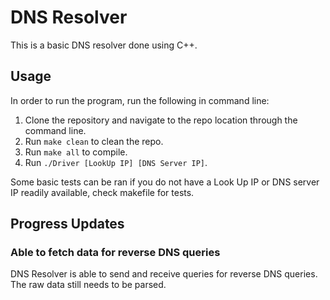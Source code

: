 # DNS Resolver
This is a basic DNS resolver done using C++.

## Usage
In order to run the program, run the following in command line:

1. Clone the repository and navigate to the repo location through the command line.
2. Run `make clean` to clean the repo.
3. Run `make all` to compile.
4. Run `./Driver [LookUp IP] [DNS Server IP]`.

Some basic tests can be ran if you do not have a Look Up IP or DNS server IP readily available, check makefile for tests.

## Progress Updates

### Able to fetch data for reverse DNS queries
DNS Resolver is able to send and receive queries for reverse DNS queries. The raw data still needs to be parsed.